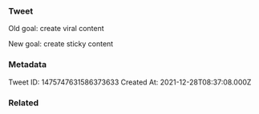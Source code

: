 ### Tweet
Old goal: create viral content

New goal: create sticky content

### Metadata
Tweet ID: 1475747631586373633
Created At: 2021-12-28T08:37:08.000Z

### Related

